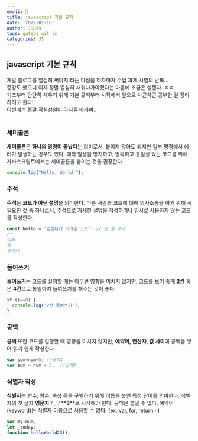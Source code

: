 ```yaml
---
emoji: 🍦
title: javascript 기본 규칙
date: '2022-01-16'
author: JSH99
tags: gatsby git js
categories: JS
---
```


## javascript 기본 규칙

개발 블로그를 열심히 써야지!라는 다짐을 하자마자 수업 과제 시험의 반복...  
종강도 했으니 이제 정말 열심히 채워나가야겠다는 마음에 조금은 설렌다..ㅎㅎ  
기초부터 탄탄히 채우기 위해 기본 규칙부터 시작해서 앞으로 차근차근 공부한 걸 정리하려고 한다!  
~~이번에는 정말 작심삼일이 아니길 바라며..~~
<br><br>
### 세미콜론
**세미콜론**은 **하나의 명령이 끝났다**는 의미로서, 붙이지 않아도 되지만 일부 명령에서 에러가 발생하는 경우도 있다. 에러 발생을 방지하고, 명확하고 통일성 있는 코드를 위해 자바스크립트에서는 세미콜론을 붙이는 것을 권장한다.
```javascript
console.log("Hello, World!");
```  
### 주석
**주석**은 **코드가 아닌 설명**을 의미한다. 다른 사람과 코드에 대해 의사소통을 하기 위해 꼭 필요한 것 중 하나로서, 주석으로 자세한 설명을 작성하거나 임시로 사용하지 않는 코드를 작성한다.
```javascript
const hello = '엄청나게 어려운 코드'; // 한 줄 주석
/* 
여러 
줄 
주석*/
```  
### 들여쓰기
**들여쓰기**는 코드를 실행할 때는 아무런 영향을 미치지 않지만, 코드를 보기 좋게 **2칸** 혹은 **4칸**으로 통일하여 들여쓰기를 해주는 것이 좋다.
```javascript
if (i==0) {
  console.log('2칸 들여쓰기');
}
```  
### 공백
**공백** 또한 코드를 실행할 때 영향을 미치지 않지만, **예약어, 연산자, 값 사이**에 공백을 넣어 읽기 쉽게 작성한다.
```javascript
var sum=num+5; //공백X
var sum = num + 5;  //공백O
```
### 식별자 작성

**식별자**는 변수, 함수, 속성 등을 구별하기 위해 이름을 붙인 특정 단어를 의미한다. 
식별자의 첫 글자 **영문자** / **_** / **$**로 시작해야 한다. 공백은 붙일 수 없다. 
예약어(keyword)는 식별자 이름으로 사용할 수 없다. (ex. var, for, return···)
```javascript
var my-num;
let _today;
function helloWorld23();
```